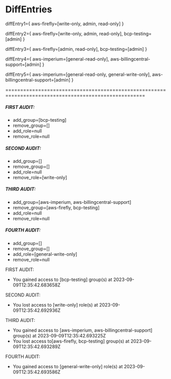 # DiffEntries



diffEntry1={ 
    aws-firefly=[write-only, admin, read-only] 
}

diffEntry2={ 
    aws-firefly=[write-only, admin, read-only], 
    bcp-testing=[admin] 
}

diffEntry3={ 
    aws-firefly=[admin, read-only], 
    bcp-testing=[admin] 
}

diffEntry4={ 
    aws-imperium=[general-read-only], 
    aws-billingcentral-support=[admin] 
}

diffEntry5={ 
    aws-imperium=[general-read-only, general-write-only], 
    aws-billingcentral-support=[admin] 
}

=====================================================================================================


##### FIRST AUDIT: 

* add_group=[bcp-testing]
* remove_group=[]
* add_role=null
* remove_role=null


##### SECOND AUDIT: 

* add_group=[]
* remove_group=[]
* add_role=null
* remove_role=[write-only]


##### THIRD AUDIT: 

* add_group=[aws-imperium, aws-billingcentral-support]
* remove_group=[aws-firefly, bcp-testing]
* add_role=null
* remove_role=null


##### FOURTH AUDIT: 

* add_group=[]
* remove_group=[]
* add_role=[general-write-only]
* remove_role=null



FIRST AUDIT:
* You gained access to [bcp-testing] group(s) at 2023-09-09T12:35:42.683658Z



SECOND AUDIT:
* You lost access to [write-only] role(s) at 2023-09-09T12:35:42.692936Z



THIRD AUDIT:
* You gained access to [aws-imperium, aws-billingcentral-support] group(s) at 2023-09-09T12:35:42.693225Z
* You lost access to[aws-firefly, bcp-testing] group(s) at 2023-09-09T12:35:42.693289Z



FOURTH AUDIT:
* You gained access to [general-write-only] role(s) at 2023-09-09T12:35:42.693586Z
